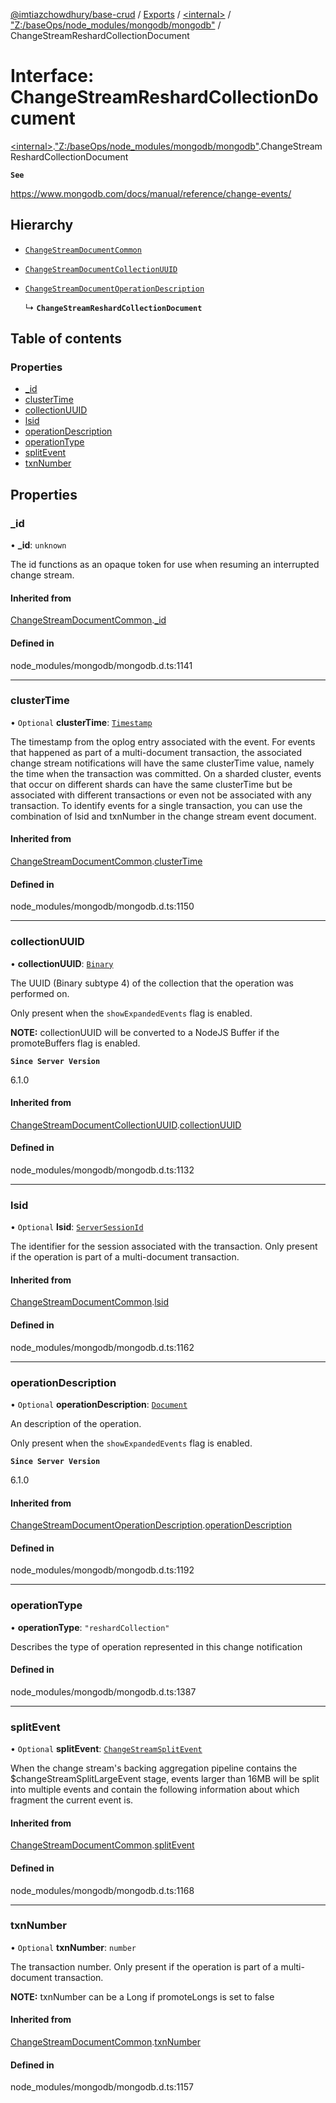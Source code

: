 [@imtiazchowdhury/base-crud](../README.md) / [Exports](../modules.md) / [\<internal\>](../modules/internal_.md) / ["Z:/baseOps/node\_modules/mongodb/mongodb"](../modules/internal_._Z__baseOps_node_modules_mongodb_mongodb_.md) / ChangeStreamReshardCollectionDocument

# Interface: ChangeStreamReshardCollectionDocument

[\<internal\>](../modules/internal_.md).["Z:/baseOps/node\_modules/mongodb/mongodb"](../modules/internal_._Z__baseOps_node_modules_mongodb_mongodb_.md).ChangeStreamReshardCollectionDocument

**`See`**

https://www.mongodb.com/docs/manual/reference/change-events/

## Hierarchy

- [`ChangeStreamDocumentCommon`](internal_._Z__baseOps_node_modules_mongodb_mongodb_.ChangeStreamDocumentCommon.md)

- [`ChangeStreamDocumentCollectionUUID`](internal_._Z__baseOps_node_modules_mongodb_mongodb_.ChangeStreamDocumentCollectionUUID.md)

- [`ChangeStreamDocumentOperationDescription`](internal_._Z__baseOps_node_modules_mongodb_mongodb_.ChangeStreamDocumentOperationDescription.md)

  ↳ **`ChangeStreamReshardCollectionDocument`**

## Table of contents

### Properties

- [\_id](internal_._Z__baseOps_node_modules_mongodb_mongodb_.ChangeStreamReshardCollectionDocument.md#_id)
- [clusterTime](internal_._Z__baseOps_node_modules_mongodb_mongodb_.ChangeStreamReshardCollectionDocument.md#clustertime)
- [collectionUUID](internal_._Z__baseOps_node_modules_mongodb_mongodb_.ChangeStreamReshardCollectionDocument.md#collectionuuid)
- [lsid](internal_._Z__baseOps_node_modules_mongodb_mongodb_.ChangeStreamReshardCollectionDocument.md#lsid)
- [operationDescription](internal_._Z__baseOps_node_modules_mongodb_mongodb_.ChangeStreamReshardCollectionDocument.md#operationdescription)
- [operationType](internal_._Z__baseOps_node_modules_mongodb_mongodb_.ChangeStreamReshardCollectionDocument.md#operationtype)
- [splitEvent](internal_._Z__baseOps_node_modules_mongodb_mongodb_.ChangeStreamReshardCollectionDocument.md#splitevent)
- [txnNumber](internal_._Z__baseOps_node_modules_mongodb_mongodb_.ChangeStreamReshardCollectionDocument.md#txnnumber)

## Properties

### \_id

• **\_id**: `unknown`

The id functions as an opaque token for use when resuming an interrupted
change stream.

#### Inherited from

[ChangeStreamDocumentCommon](internal_._Z__baseOps_node_modules_mongodb_mongodb_.ChangeStreamDocumentCommon.md).[_id](internal_._Z__baseOps_node_modules_mongodb_mongodb_.ChangeStreamDocumentCommon.md#_id)

#### Defined in

node_modules/mongodb/mongodb.d.ts:1141

___

### clusterTime

• `Optional` **clusterTime**: [`Timestamp`](../classes/internal_._Z__baseOps_node_modules_mongodb_mongodb_.BSON.Timestamp.md)

The timestamp from the oplog entry associated with the event.
For events that happened as part of a multi-document transaction, the associated change stream
notifications will have the same clusterTime value, namely the time when the transaction was committed.
On a sharded cluster, events that occur on different shards can have the same clusterTime but be
associated with different transactions or even not be associated with any transaction.
To identify events for a single transaction, you can use the combination of lsid and txnNumber in the change stream event document.

#### Inherited from

[ChangeStreamDocumentCommon](internal_._Z__baseOps_node_modules_mongodb_mongodb_.ChangeStreamDocumentCommon.md).[clusterTime](internal_._Z__baseOps_node_modules_mongodb_mongodb_.ChangeStreamDocumentCommon.md#clustertime)

#### Defined in

node_modules/mongodb/mongodb.d.ts:1150

___

### collectionUUID

• **collectionUUID**: [`Binary`](../classes/internal_._Z__baseOps_node_modules_mongodb_mongodb_.Binary.md)

The UUID (Binary subtype 4) of the collection that the operation was performed on.

Only present when the `showExpandedEvents` flag is enabled.

**NOTE:** collectionUUID will be converted to a NodeJS Buffer if the promoteBuffers
   flag is enabled.

**`Since Server Version`**

6.1.0

#### Inherited from

[ChangeStreamDocumentCollectionUUID](internal_._Z__baseOps_node_modules_mongodb_mongodb_.ChangeStreamDocumentCollectionUUID.md).[collectionUUID](internal_._Z__baseOps_node_modules_mongodb_mongodb_.ChangeStreamDocumentCollectionUUID.md#collectionuuid)

#### Defined in

node_modules/mongodb/mongodb.d.ts:1132

___

### lsid

• `Optional` **lsid**: [`ServerSessionId`](../modules/internal_._Z__baseOps_node_modules_mongodb_mongodb_.md#serversessionid)

The identifier for the session associated with the transaction.
Only present if the operation is part of a multi-document transaction.

#### Inherited from

[ChangeStreamDocumentCommon](internal_._Z__baseOps_node_modules_mongodb_mongodb_.ChangeStreamDocumentCommon.md).[lsid](internal_._Z__baseOps_node_modules_mongodb_mongodb_.ChangeStreamDocumentCommon.md#lsid)

#### Defined in

node_modules/mongodb/mongodb.d.ts:1162

___

### operationDescription

• `Optional` **operationDescription**: [`Document`](internal_.Document-1.md)

An description of the operation.

Only present when the `showExpandedEvents` flag is enabled.

**`Since Server Version`**

6.1.0

#### Inherited from

[ChangeStreamDocumentOperationDescription](internal_._Z__baseOps_node_modules_mongodb_mongodb_.ChangeStreamDocumentOperationDescription.md).[operationDescription](internal_._Z__baseOps_node_modules_mongodb_mongodb_.ChangeStreamDocumentOperationDescription.md#operationdescription)

#### Defined in

node_modules/mongodb/mongodb.d.ts:1192

___

### operationType

• **operationType**: ``"reshardCollection"``

Describes the type of operation represented in this change notification

#### Defined in

node_modules/mongodb/mongodb.d.ts:1387

___

### splitEvent

• `Optional` **splitEvent**: [`ChangeStreamSplitEvent`](internal_._Z__baseOps_node_modules_mongodb_mongodb_.ChangeStreamSplitEvent.md)

When the change stream's backing aggregation pipeline contains the $changeStreamSplitLargeEvent
stage, events larger than 16MB will be split into multiple events and contain the
following information about which fragment the current event is.

#### Inherited from

[ChangeStreamDocumentCommon](internal_._Z__baseOps_node_modules_mongodb_mongodb_.ChangeStreamDocumentCommon.md).[splitEvent](internal_._Z__baseOps_node_modules_mongodb_mongodb_.ChangeStreamDocumentCommon.md#splitevent)

#### Defined in

node_modules/mongodb/mongodb.d.ts:1168

___

### txnNumber

• `Optional` **txnNumber**: `number`

The transaction number.
Only present if the operation is part of a multi-document transaction.

**NOTE:** txnNumber can be a Long if promoteLongs is set to false

#### Inherited from

[ChangeStreamDocumentCommon](internal_._Z__baseOps_node_modules_mongodb_mongodb_.ChangeStreamDocumentCommon.md).[txnNumber](internal_._Z__baseOps_node_modules_mongodb_mongodb_.ChangeStreamDocumentCommon.md#txnnumber)

#### Defined in

node_modules/mongodb/mongodb.d.ts:1157

